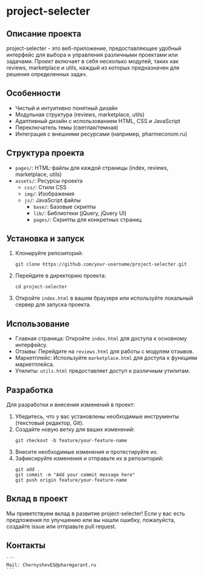 # project-selecter

## Описание проекта

project-selecter - это веб-приложение, предоставляющее удобный интерфейс для выбора и управления различными проектами или задачами. Проект включает в себя несколько модулей, таких как reviews, marketplace и utils, каждый из которых предназначен для решения определенных задач.

## Особенности

- Чистый и интуитивно понятный дизайн
- Модульная структура (reviews, marketplace, utils)
- Адаптивный дизайн с использованием HTML, CSS и JavaScript
- Переключатель темы (светлая/темная)
- Интеграция с внешними ресурсами (например, pharmeconom.ru)

## Структура проекта

- `pages/`: HTML-файлы для каждой страницы (index, reviews, marketplace, utils)
- `assets/`: Ресурсы проекта
  - `css/`: Стили CSS
  - `img/`: Изображения
  - `js/`: JavaScript файлы
    - `base/`: Базовые скрипты
    - `lib/`: Библиотеки (jQuery, jQuery UI)
    - `pages/`: Скрипты для конкретных страниц

## Установка и запуск

1. Клонируйте репозиторий:
   ```
   git clone https://github.com/your-username/project-selecter.git
   ```
2. Перейдите в директорию проекта:
   ```
   cd project-selecter
   ```
3. Откройте `index.html` в вашем браузере или используйте локальный сервер для запуска проекта.

## Использование

- Главная страница: Откройте `index.html` для доступа к основному интерфейсу.
- Отзывы: Перейдите на `reviews.html` для работы с модулем отзывов.
- Маркетплейс: Используйте `marketplace.html` для доступа к функциям маркетплейса.
- Утилиты: `utils.html` предоставляет доступ к различным утилитам.

## Разработка

Для разработки и внесения изменений в проект:

1. Убедитесь, что у вас установлены необходимые инструменты (текстовый редактор, Git).
2. Создайте новую ветку для ваших изменений:
   ```
   git checkout -b feature/your-feature-name
   ```
3. Внесите необходимые изменения и протестируйте их.
4. Зафиксируйте изменения и отправьте их в репозиторий:
   ```
   git add .
   git commit -m "Add your commit message here"
   git push origin feature/your-feature-name
   ```

## Вклад в проект

Мы приветствуем вклад в развитие project-selecter! Если у вас есть предложения по улучшению или вы нашли ошибку, пожалуйста, создайте issue или отправьте pull request.

## Контакты
    ```
    Mail: ChernyshevES@pharmgarant.ru
    ```